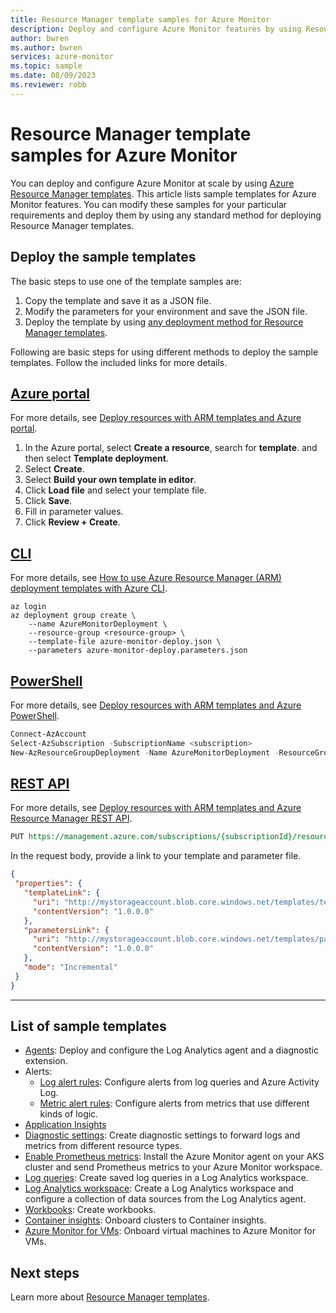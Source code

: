 ```yaml
---
title: Resource Manager template samples for Azure Monitor
description: Deploy and configure Azure Monitor features by using Resource Manager templates.
author: bwren
ms.author: bwren
services: azure-monitor
ms.topic: sample
ms.date: 08/09/2023
ms.reviewer: robb
---
```

# Resource Manager template samples for Azure Monitor

You can deploy and configure Azure Monitor at scale by using [Azure Resource Manager templates](../azure-resource-manager/templates/syntax.md). This article lists sample templates for Azure Monitor features. You can modify these samples for your particular requirements and deploy them by using any standard method for deploying Resource Manager templates.

## Deploy the sample templates

The basic steps to use one of the template samples are:

1. Copy the template and save it as a JSON file.
2. Modify the parameters for your environment and save the JSON file.
3. Deploy the template by using [any deployment method for Resource Manager templates](../azure-resource-manager/templates/deploy-portal.md).

Following are basic steps for using different methods to deploy the sample templates. Follow the included links for more details.

## [Azure portal](#tab/portal)

For more details, see [Deploy resources with ARM templates and Azure portal](../azure-resource-manager/templates/deploy-portal.md).

1. In the Azure portal, select **Create a resource**, search for **template**. and then select **Template deployment**.
2. Select **Create**.
4. Select **Build your own template in editor**.
5. Click **Load file** and select your template file.
6. Click **Save**.
7. Fill in parameter values.
8. Click **Review + Create**.

## [CLI](#tab/cli)

For more details, see [How to use Azure Resource Manager (ARM) deployment templates with Azure CLI](../azure-resource-manager/templates/deploy-cli.md).

```azurecli
az login
az deployment group create \
    --name AzureMonitorDeployment \
    --resource-group <resource-group> \
    --template-file azure-monitor-deploy.json \
    --parameters azure-monitor-deploy.parameters.json
```

## [PowerShell](#tab/powershell)

For more details, see [Deploy resources with ARM templates and Azure PowerShell](../azure-resource-manager/templates/deploy-powershell.md).

```powershell
Connect-AzAccount
Select-AzSubscription -SubscriptionName <subscription>
New-AzResourceGroupDeployment -Name AzureMonitorDeployment -ResourceGroupName <resource-group> -TemplateFile azure-monitor-deploy.json -TemplateParameterFile azure-monitor-deploy.parameters.json
```

## [REST API](#tab/api)

For more details, see [Deploy resources with ARM templates and Azure Resource Manager REST API](../azure-resource-manager/templates/deploy-rest.md).

```rest
PUT https://management.azure.com/subscriptions/{subscriptionId}/resourcegroups/{resourceGroupName}/providers/Microsoft.Resources/deployments/{deploymentName}?api-version=2020-10-01
```

In the request body, provide a link to your template and parameter file.

```json
{
 "properties": {
   "templateLink": {
     "uri": "http://mystorageaccount.blob.core.windows.net/templates/template.json",
     "contentVersion": "1.0.0.0"
   },
   "parametersLink": {
     "uri": "http://mystorageaccount.blob.core.windows.net/templates/parameters.json",
     "contentVersion": "1.0.0.0"
   },
   "mode": "Incremental"
 }
}
```

---

## List of sample templates

- [Agents](agents/resource-manager-agent.md): Deploy and configure the Log Analytics agent and a diagnostic extension.
- Alerts:
  - [Log alert rules](alerts/resource-manager-alerts-log.md): Configure alerts from log queries and Azure Activity Log.
  - [Metric alert rules](alerts/resource-manager-alerts-metric.md): Configure alerts from metrics that use different kinds of logic.
- [Application Insights](app/resource-manager-app-resource.md)
- [Diagnostic settings](essentials/resource-manager-diagnostic-settings.md): Create diagnostic settings to forward logs and metrics from different resource types.
- [Enable Prometheus metrics](essentials/kubernetes-monitoring-enable.md#enable-prometheus-and-grafana?tabs=resource-manager#enable-prometheus-metric-collection): Install the Azure Monitor agent on your AKS cluster and send Prometheus metrics to your Azure Monitor workspace.
- [Log queries](logs/resource-manager-log-queries.md): Create saved log queries in a Log Analytics workspace.
- [Log Analytics workspace](logs/resource-manager-workspace.md): Create a Log Analytics workspace and configure a collection of data sources from the Log Analytics agent.
- [Workbooks](visualize/resource-manager-workbooks.md): Create workbooks.
- [Container insights](containers/resource-manager-container-insights.md): Onboard clusters to Container insights.
- [Azure Monitor for VMs](vm/resource-manager-vminsights.md): Onboard virtual machines to Azure Monitor for VMs.

## Next steps

Learn more about [Resource Manager templates](../azure-resource-manager/templates/overview.md).
